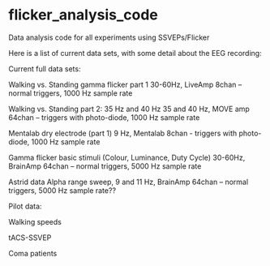 # flicker_analysis_code
Data analysis code for all experiments using SSVEPs/Flicker 

Here is a list of current data sets, with some detail about the EEG recording:

Current full data sets:

Walking vs. Standing gamma flicker part 1
30-60Hz, LiveAmp 8chan  – normal triggers, 1000 Hz sample rate

Walking vs. Standing  part 2: 35 Hz and 40 Hz
35 and 40 Hz, MOVE amp 64chan – triggers with photo-diode,  1000 Hz sample rate

Mentalab dry electrode (part 1)
9 Hz, Mentalab 8chan - triggers with photo-diode,  1000 Hz sample rate

Gamma flicker basic stimuli (Colour, Luminance, Duty Cycle)
30-60Hz, BrainAmp 64chan –  normal triggers, 5000 Hz sample rate

Astrid data
Alpha range sweep, 9 and 11 Hz, BrainAmp 64chan –  normal triggers, 5000 Hz sample rate??


Pilot data:

Walking speeds

tACS-SSVEP

Coma patients
